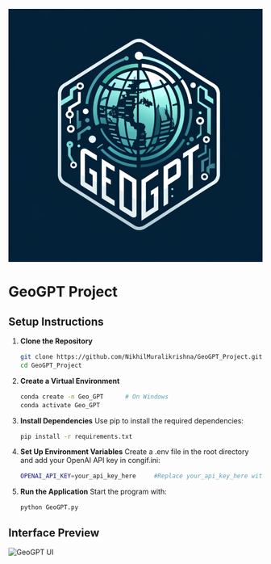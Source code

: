 
![GeoGPT Logo](LOGO.png)

# GeoGPT Project

## Setup Instructions

1. **Clone the Repository**  
   ```bash
   git clone https://github.com/NikhilMuralikrishna/GeoGPT_Project.git
   cd GeoGPT_Project

2. **Create a Virtual Environment**
   ```bash
   conda create -n Geo_GPT      # On Windows
   conda activate Geo_GPT
   
3. **Install Dependencies**
   Use pip to install the required dependencies:
   ```bash
   pip install -r requirements.txt


4. **Set Up Environment Variables**
   Create a .env file in the root directory and add your OpenAI API key in congif.ini:
   ```bash
   OPENAI_API_KEY=your_api_key_here     #Replace your_api_key_here with your actual API key

5. **Run the Application**
   Start the program with:
   ```bash
   python GeoGPT.py

## Interface Preview

![GeoGPT UI](Interface.png)
